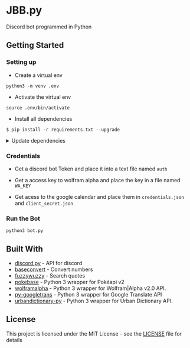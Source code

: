 # JBB.py
Discord bot programmed in Python

## Getting Started

### Setting up

- Create a virtual env
```
python3 -m venv .env
```

- Activate the virtual env
```
source .env/bin/activate
```

- Install all dependencies
```
$ pip install -r requirements.txt --upgrade
```

<details><summary>Update dependencies</summary>
<p>

```
pip3 freeze > requirements.txt
```
</p>
</details>

### Credentials

- Get a discord bot Token and place it into a text file named `auth`

- Get a access key to wolfram alpha and place the key in a file named `WA_KEY`

- Get acess to the google calendar and place them in `credentials.json` and `client_secret.json`

### Run the Bot
```
python3 bot.py
```

## Built With
* [discord.py](https://github.com/Rapptz/discord.py) - API for discord
* [baseconvert](https://github.com/squdle/baseconvert) - Convert numbers
* [fuzzywuzzy](https://github.com/seatgeek/fuzzywuzzy) - Search quotes
* [pokebase](https://github.com/GregHilmes/pokebase) - Python 3 wrapper for Pokéapi v2
* [wolframalpha](https://github.com/jaraco/wolframalpha) - Python 3 wrapper for Wolfram|Alpha v2.0 API.
* [py-googletrans](https://github.com/ssut/py-googletrans) - Python 3 wrapper for Google Translate API
* [urbandictionary-py](https://github.com/bcyn/urbandictionary-py) - Python 3 wrapper for Urban Dictionary API.

## License

This project is licensed under the MIT License - see the [LICENSE](LICENSE) file for details
